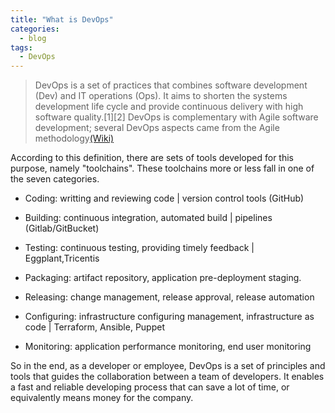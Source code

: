 ```yaml
---
title: "What is DevOps"
categories:
  - blog
tags:
  - DevOps
---
```


> DevOps is a set of practices that combines software development (Dev) and IT operations (Ops). It aims to shorten the systems development life cycle and provide continuous delivery with high software quality.[1][2] DevOps is complementary with Agile software development; several DevOps aspects came from the Agile methodology[(Wiki)](https://en.wikipedia.org/wiki/DevOps)


According to this definition, there are sets of tools developed for this purpose, namely "toolchains". These toolchains more or less fall in one of the seven categories. 

- Coding: writting and reviewing code | version control tools (GitHub)

- Building: continuous integration, automated build | pipelines (Gitlab/GitBucket)

- Testing: continuous testing, providing timely feedback | Eggplant,Tricentis

- Packaging: artifact repository, application pre-deployment staging.

- Releasing: change management, release approval, release automation

- Configuring: infrastructure configuring management, infrastructure as code | Terraform, Ansible, Puppet

- Monitoring: application performance monitoring, end user monitoring

So in the end, as a developer or employee, DevOps is a set of principles and tools that guides the collaboration between a team of developers. It enables a fast and reliable developing process that can save a lot of time, or equivalently means money for the company.